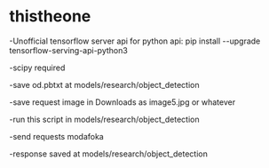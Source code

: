 # thistheone
-Unofficial tensorflow server api for python api:
  pip install --upgrade tensorflow-serving-api-python3

-scipy required

-save od.pbtxt at models/research/object_detection

-save request image in Downloads as image5.jpg or whatever

-run this script in models/research/object_detection

-send requests modafoka

-response saved at models/research/object_detection




